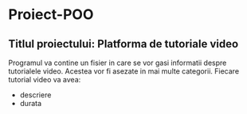 # Proiect-POO
## Titlul proiectului: Platforma de tutoriale video
Programul va contine un fisier in care se vor gasi informatii despre tutorialele video. Acestea vor fi asezate in mai multe categorii. Fiecare tutorial video va avea:
- descriere
- durata
